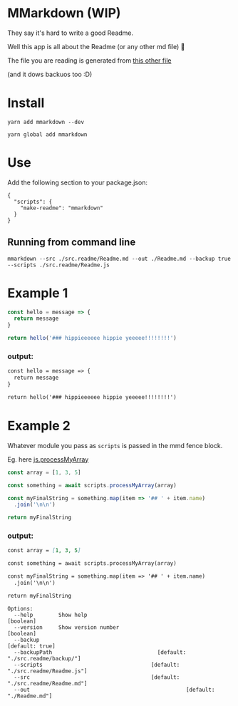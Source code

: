 # MMarkdown (WIP)

They say it's hard to write a good Readme.

Well this app is all about the Readme (or any other md file) 🎉

The file you are reading is generated from [this other file](./src.readme/Readme.md)

(and it dows backuos too :D)

# Install

`yarn add mmarkdown --dev`

`yarn global add mmarkdown`

# Use

Add the following section to your package.json:

```
{
  "scripts": {
    "make-readme": "mmarkdown"
  }
}
```

## Running from command line

```
mmarkdown --src ./src.readme/Readme.md --out ./Readme.md --backup true --scripts ./src.readme/Readme.js
```

# Example 1

```javascript
const hello = message => {
  return message
}

return hello('### hippieeeeee hippie yeeeee!!!!!!!!')
```

### output:

```mmd
const hello = message => {
  return message
}

return hello('### hippieeeeee hippie yeeeee!!!!!!!!')
```

# Example 2

Whatever module you pass as `scripts` is passed in the mmd fence block.

Eg. here [js.processMyArray](./src.readme/Readme.js)

```javascript
const array = [1, 3, 5]

const something = await scripts.processMyArray(array)

const myFinalString = something.map(item => '## ' + item.name)
  .join('\n\n')

return myFinalString
```

### output:

```mmd
const array = [1, 3, 5]

const something = await scripts.processMyArray(array)

const myFinalString = something.map(item => '## ' + item.name)
  .join('\n\n')

return myFinalString
```

```
Options:
  --help        Show help                                              [boolean]
  --version     Show version number                                    [boolean]
  --backup                                                       [default: true]
  --backupPath                                 [default: "./src.readme/backup/"]
  --scripts                                  [default: "./src.readme/Readme.js"]
  --src                                      [default: "./src.readme/Readme.md"]
  --out                                                 [default: "./Readme.md"]
```
